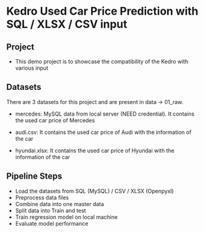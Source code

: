 # Kedro Used Car Price Prediction with SQL / XLSX / CSV input

## Project

* This demo project is to showcase the compatibility of the Kedro with various input

## Datasets
There are 3 datasets for this project and are present in data -> 01_raw.

* mercedes: MySQL data from local server (NEED credential). It contains the used car price of Mercedes

* audi.csv: It contains the used car price of Audi with the information of the car

* hyundai.xlsx: It contains the used car price of Hyundai with the information of the car


## Pipeline Steps
* Load the datasets from SQL (MySQL) / CSV / XLSX (Openpyxl)
* Preprocess data files
* Combine data into one master data
* Split data into Train and test
* Train regression model on local machine
* Evaluate model performance
